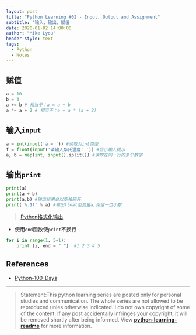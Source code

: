 ```yaml
---
layout: post
title: "Python Learning #02 - Input, Output and Assignment"
subtitle: '输入，输出，赋值'
date: 2020-01-02 14:00:00
author: "Mike Lyou"
header-style: text
tags:
  - Python
  - Notes
---
```


<!-- more -->

## 赋值
```python
a = 10
b = 3
a += b # 相当于：a = a + b
a *= a + 2 # 相当于：a = a * (a + 2)
```

## 输入`input`
```python
a = int(input('a = ')) #读取为int类型
f = float(input('请输入华氏温度: ')) #显示输入提示
a, b = map(int, input().split()) #读取在同一行的多个数字
```

## 输出`print`
```python
print(a)
print(a + b)
print(a,b) #输出结果会以空格隔开
print('%.1f' % a) #输出float型变量a,保留一位小数
```
> [Python格式化输出](https://www.cnblogs.com/fat39/p/7159881.html)

- 使用`end`函数使`print`不换行
```python
for i in range(1, 5+1):
    print (i, end = " ")  #1 2 3 4 5
```

## References
- [Python-100-Days](https://github.com/jackfrued/Python-100-Days)

------------
>Statement:This python learning series are posted only for personal studies and communication. The whole series are not allowed to be reproduced unles otherwise indicated. I do not own copyright of some of the content. If any post accidentally infringes your copyright, it will be removed shortly after being informed. View **[python-learning-readme](https://mikelyou.com/2020/01/02/python-learning-00-readme/)** for more information.
